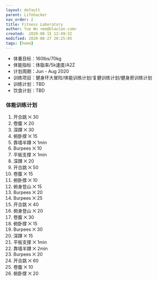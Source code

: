 ```yaml
---
layout: default
parent: Lifehacker
nav_order: 2
title: Fitness Laboratory
author: Yue Wu <me@blaulan.com>
created:  2020-08-15 12:49:32
modified: 2020-08-27 20:25:05
tags: [home]
---
```


* 体重目标：160lbs/70kg
* 体能指标：体脂率/5k速度/A2Z
* 计划周期：Jun - Aug 2020
* 训练项目：健身环大冒险/体能训练计划/复健训练计划/健身房训练计划
* 训练计划：TBD
* 饮食计划：TBD

### 体能训练计划

1. 开合跳 ⨉ 30
2. 卷腹 ⨉ 20
3. 深蹲 ⨉ 30
4. 俯卧撑 ⨉ 15
5. 靠墙半蹲 ⨉ 1min
6. Burpees ⨉ 10
7. 平板支撑 ⨉ 1min
8. 深蹲 ⨉ 20
9. 开合跳 ⨉ 50
10. 卷腹 ⨉ 15
11. 俯卧撑 ⨉ 10
12. 俯身登山 ⨉ 15
13. Burpees ⨉ 20
14. Burpees ⨉ 25
15. 开合跳 ⨉ 40
16. 俯身登山 ⨉ 20
17. 卷腹 ⨉ 30
18. 俯卧撑 ⨉ 15
19. Burpees ⨉ 30
20. 深蹲 ⨉ 15
21. 平板支撑 ⨉ 1min
22. 靠墙半蹲 ⨉ 2min
23. Burpees ⨉ 20
24. 开合跳 ⨉ 60
25. 卷腹 ⨉ 10
26. 俯卧撑 ⨉ 20
